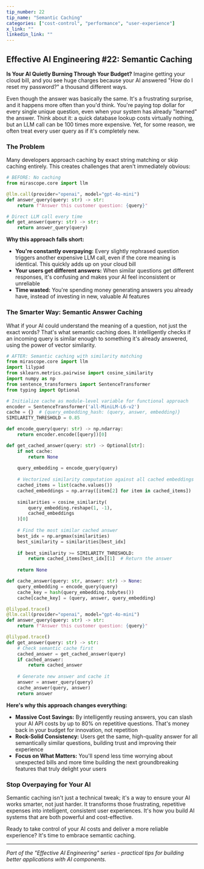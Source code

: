 ```yaml
---
tip_number: 22
tip_name: "Semantic Caching"
categories: ["cost-control", "performance", "user-experience"]
x_link: ""
linkedin_link: ""
---
```


## Effective AI Engineering #22: Semantic Caching

**Is Your AI Quietly Burning Through Your Budget?** Imagine getting your cloud bill, and you see huge charges because your AI answered "How do I reset my password?" a thousand different ways.

Even though the answer was basically the same.  It's a frustrating surprise, and it happens more often than you'd think. You're paying top dollar for every single unique question, even when your system has already "learned" the answer. Think about it: a quick database lookup costs virtually nothing, but an LLM call can be 100 times more expensive. Yet, for some reason, we often treat every user query as if it's completely new.

### The Problem

Many developers approach caching by exact string matching or skip caching entirely. This creates challenges that aren't immediately obvious:

```python
# BEFORE: No caching
from mirascope.core import llm

@llm.call(provider="openai", model="gpt-4o-mini")
def answer_query(query: str) -> str:
    return f"Answer this customer question: {query}"

# Direct LLM call every time
def get_answer(query: str) -> str:
    return answer_query(query)
```

**Why this approach falls short:**

- **You're constantly overpaying:** Every slightly rephrased question triggers another expensive LLM call, even if the core meaning is identical. This quickly adds up on your cloud bill
- **Your users get different answers:** When similar questions get different responses, it's confusing and makes your AI feel inconsistent or unreliable
- **Time wasted:** You're spending money generating answers you already have, instead of investing in new, valuable AI features

### The Smarter Way: Semantic Answer Caching

What if your AI could understand the meaning of a question, not just the exact words? That's what semantic caching does. It intelligently checks if an incoming query is similar enough to something it's already answered, using the power of vector similarity.

```python
# AFTER: Semantic caching with similarity matching
from mirascope.core import llm
import lilypad
from sklearn.metrics.pairwise import cosine_similarity
import numpy as np
from sentence_transformers import SentenceTransformer
from typing import Optional

# Initialize cache as module-level variable for functional approach
encoder = SentenceTransformer('all-MiniLM-L6-v2')
cache = {}  # {query_embedding_hash: (query, answer, embedding)}
SIMILARITY_THRESHOLD = 0.85

def encode_query(query: str) -> np.ndarray:
    return encoder.encode([query])[0]

def get_cached_answer(query: str) -> Optional[str]:
    if not cache:
        return None
        
    query_embedding = encode_query(query)
    
    # Vectorized similarity computation against all cached embeddings
    cached_items = list(cache.values())
    cached_embeddings = np.array([item[2] for item in cached_items])
    
    similarities = cosine_similarity(
        query_embedding.reshape(1, -1),
        cached_embeddings
    )[0]
    
    # Find the most similar cached answer
    best_idx = np.argmax(similarities)
    best_similarity = similarities[best_idx]
    
    if best_similarity >= SIMILARITY_THRESHOLD:
        return cached_items[best_idx][1]  # Return the answer
    
    return None

def cache_answer(query: str, answer: str) -> None:
    query_embedding = encode_query(query)
    cache_key = hash(query_embedding.tobytes())
    cache[cache_key] = (query, answer, query_embedding)

@lilypad.trace()
@llm.call(provider="openai", model="gpt-4o-mini")
def answer_query(query: str) -> str:
    return f"Answer this customer question: {query}"

@lilypad.trace()
def get_answer(query: str) -> str:
    # Check semantic cache first
    cached_answer = get_cached_answer(query)
    if cached_answer:
        return cached_answer
    
    # Generate new answer and cache it
    answer = answer_query(query)
    cache_answer(query, answer)
    return answer
```

**Here's why this approach changes everything:**

- **Massive Cost Savings:** By intelligently reusing answers, you can slash your AI API costs by up to 80% on repetitive questions.  That's money back in your budget for innovation, not repetition
- **Rock-Solid Consistency:** Users get the same, high-quality answer for all semantically similar questions, building trust and improving their experience
- **Focus on What Matters:** You'll spend less time worrying about unexpected bills and more time building the next groundbreaking features that truly delight your users

### Stop Overpaying for Your AI

Semantic caching isn't just a technical tweak; it's a way to ensure your AI works smarter, not just harder. It transforms those frustrating, repetitive expenses into intelligent, consistent user experiences. It's how you build AI systems that are both powerful and cost-effective.

Ready to take control of your AI costs and deliver a more reliable experience? It's time to embrace semantic caching.

---
*Part of the "Effective AI Engineering" series - practical tips for building better applications with AI components.*